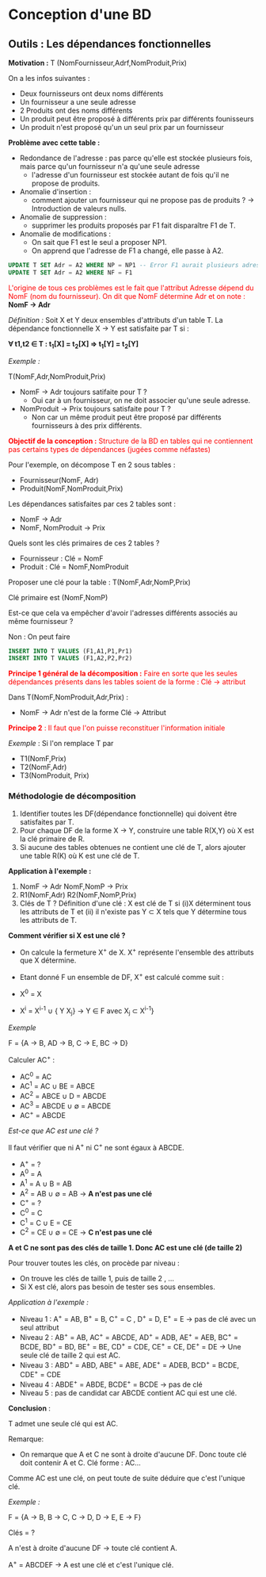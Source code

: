 # Conception d'une BD

## Outils : Les dépendances fonctionnelles

**Motivation :**  T (NomFournisseur,Adrf,NomProduit,Prix)

On a les infos suivantes : 
+ Deux fournisseurs ont deux noms différents
+ Un fournisseur a une seule adresse
+ 2 Produits ont des noms différents
+ Un produit peut être proposé à différents prix par différents founisseurs
+ Un produit n'est proposé qu'un un seul prix par un fournisseur

**Problème avec cette table :**
+ Redondance de l'adresse : pas parce qu'elle est stockée plusieurs fois, mais parce qu'un fournisseur n'a qu'une seule adresse
    - l'adresse d'un fournisseur est stockée autant de fois qu'il ne propose de produits.
+ Anomalie d'insertion :
    - comment ajouter un fournisseur qui ne propose pas de produits ? &rarr; Introduction de valeurs nulls. 
+ Anomalie de suppression :
    - supprimer les produits proposés par F1 fait disparaître F1 de T.
+ Anomalie de modifications :
    - On sait que F1 est le seul a proposer NP1.
    - On apprend que l'adresse de F1 a changé, elle passe à A2.
```sql
UPDATE T SET Adr = A2 WHERE NP = NP1 -- Error F1 aurait plusieurs adresse
UPDATE T SET Adr = A2 WHERE NF = F1
```

<span style="color : red;">L'origine de tous ces problèmes est le fait que l'attribut Adresse dépend du NomF (nom du fournisseur). On dit que NomF détermine Adr et on note :</span>
**NomF &rarr; Adr**

*Définition :* Soit X et Y deux ensembles d'attributs d'un table T. La dépendance fonctionnelle X &rarr; Y est satisfaite par T si :

**&forall; t1,t2 &isin; T : t<sub>1</sub>[X] = t<sub>2</sub>[X] => t<sub>1</sub>[Y] = t<sub>2</sub>[Y]**

*Exemple :*

T(NomF,Adr,NomProduit,Prix)
+ NomF &rarr; Adr toujours satifaite pour T ?
    - Oui car à un fournisseur, on ne doit associer qu'une seule adresse.
+ NomProduit &rarr; Prix toujours satisfaite pour T ?
    - Non car un même produit peut être proposé par différents fournisseurs à des prix différents.

<div style="color : red;"><b>Objectif de la conception :</b> Structure de la BD en tables qui ne contiennent pas certains types de dépendances (jugées comme néfastes)</div>

Pour l'exemple, on décompose T en 2 sous tables : 
+ Fournisseur(NomF, Adr)
+ Produit(NomF,NomProduit,Prix)

Les dépendances satisfaites par ces 2 tables sont : 
+ NomF &rarr; Adr 
+ NomF, NomProduit &rarr; Prix

Quels sont les clés primaires de ces 2 tables ?

+ Fournisseur : Clé = NomF
+ Produit : Clé = NomF,NomProduit

Proposer une clé pour la table : T(NomF,Adr,NomP,Prix)

Clé primaire est (NomF,NomP)

Est-ce que cela va empêcher d'avoir l'adresses différents associés au même fournisseur ?

Non : On peut faire 

```sql
INSERT INTO T VALUES (F1,A1,P1,Pr1)
INSERT INTO T VALUES (F1,A2,P2,Pr2)
``` 

<div style="color : red;"><b>Principe 1 général de la décomposition :</b> Faire en sorte que les seules dépendances présents dans les tables soient de la forme : Clé &rarr; attribut</div>

Dans T(NomF,NomProduit,Adr,Prix) : 
+ NomF &rarr; Adr n'est de la forme Clé &rarr; Attribut

<div style="color : red;"><b>Principe 2</b> : Il faut que l'on puisse reconstituer l'information initiale</div>

*Exemple* : Si l'on remplace T par 
+ T1(NomF,Prix)
+ T2(NomF,Adr)
+ T3(NomProduit, Prix)

### Méthodologie de décomposition

1. Identifier toutes les DF(dépendance fonctionnelle) qui doivent être satisfaites par T.
2. Pour chaque DF de la forme X &rarr; Y, construire une table R(X,Y) où X est la clé primaire de R.
3. Si aucune des tables obtenues ne contient une clé de T, alors ajouter une table R(K) où K est une clé de T.

**Application à l'exemple :**

1. NomF &rarr; Adr
    NomF,NomP &rarr; Prix
2. R1(NomF,Adr)
    R2(NomF,NomP,Prix)
3. Clés de T ?
    Définition d'une clé : X est clé de T si (i)X déterminent tous les attributs de T et (ii) il n'existe pas Y &sub; X tels que Y détermine tous les attributs de T.

**Comment vérifier si X est une clé ?**
+ On calcule la fermeture X<sup>+</sup> de X. X<sup>+</sup> représente l'ensemble des attributs que X détermine.
+ Etant donné F un ensemble de DF, X<sup>+</sup> est calculé comme suit :

+ X<sup>0</sup> = X
+ X<sup>i</sup> = X<sup>i-1</sup> &cup; { Y X<sub>j</sub>} &rarr; Y &isin; F avec X<sub>j</sub> &sub; X<sup>i-1</sup>}

*Exemple*

F = {A &rarr; B, AD &rarr; B, C &rarr; E, BC &rarr; D}

Calculer AC<sup>+</sup> : 

+ AC<sup>0</sup> = AC
+ AC<sup>1</sup> = AC &cup; BE = ABCE
+ AC<sup>2</sup> = ABCE &cup; D = ABCDE
+ AC<sup>3</sup> = ABCDE &cup; &empty; = ABCDE
+ AC<sup>+</sup> = ABCDE

*Est-ce que AC est une clé ?*

Il faut vérifier que ni A<sup>+</sup> ni C<sup>+</sup> ne sont égaux à ABCDE.

+ A<sup>+</sup> = ?
+ A<sup>0</sup> = A
+ A<sup>1</sup> = A &cup; B = AB
+ A<sup>2</sup> = AB &cup; &empty; = AB &rarr; **A n'est pas une clé**
+ C<sup>+</sup> = ?
+ C<sup>0</sup> = C
+ C<sup>1</sup> = C &cup; E = CE
+ C<sup>2</sup> = CE &cup; &empty; = CE &rarr; **C n'est pas une clé**

**A et C ne sont pas des clés de taille 1. Donc AC est une clé (de taille 2)**

Pour trouver toutes les clés, on procède par niveau : 
+ On trouve les clés de taille 1, puis de taille 2 , ...
+ Si X est clé, alors pas besoin de tester ses sous ensembles.

*Application à l'exemple :*
+ Niveau 1 : A<sup>+</sup> = AB, B<sup>+</sup> = B, C<sup>+</sup> = C , D<sup>+</sup> = D, E<sup>+</sup> = E &rarr; pas de clé avec un seul attribut
+ Niveau 2 : AB<sup>+</sup> = AB, AC<sup>+</sup> = ABCDE, AD<sup>+</sup> = ADB, AE<sup>+</sup> = AEB, BC<sup>+</sup> = BCDE, BD<sup>+</sup> = BD, BE<sup>+</sup> = BE, CD<sup>+</sup> = CDE, CE<sup>+</sup> = CE, DE<sup>+</sup> = DE &rarr; Une seule clé de taille 2 qui est AC.
+ Niveau 3 : ABD<sup>+</sup> = ABD, ABE<sup>+</sup> = ABE, ADE<sup>+</sup> = ADEB, BCD<sup>+</sup> = BCDE, CDE<sup>+</sup> = CDE
+ Niveau 4 : ABDE<sup>+</sup> = ABDE, BCDE<sup>+</sup> = BCDE &rarr; pas de clé 
+ Niveau 5 : pas de candidat car ABCDE contient AC qui est une clé.

**Conclusion** :

T admet une seule clé qui est AC.

Remarque: 
+ On remarque que A et C ne sont à droite d'aucune DF. Donc toute clé doit contenir A et C.
    Clé forme : AC...

Comme AC est une clé, on peut toute de suite déduire que c'est l'unique clé.

*Exemple :*

F = {A &rarr; B, B &rarr; C, C &rarr; D, D &rarr; E, E &rarr; F}

Clés = ?

A n'est à droite d'aucune DF &rarr; toute clé contient A.

A<sup>+</sup> = ABCDEF &rarr; A est une clé et c'est l'unique clé.